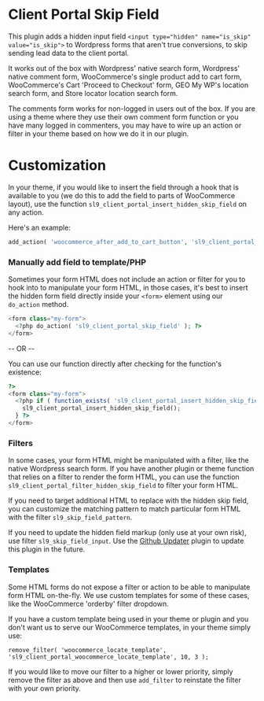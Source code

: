 # Client Portal Skip Field

This plugin adds a hidden input field `<input type="hidden" name="is_skip" value="is_skip">` to Wordpress forms that aren't true conversions, to skip sending lead data to the client portal.

It works out of the box with Wordpress' native search form, Wordpress' native comment form, WooCommerce's single product add to cart form, WooCommerce's Cart 'Proceed to Checkout' form, GEO My WP's location search form, and Store locator location search form.

The comments form works for non-logged in users out of the box.  If you are using a theme where they use their own comment form function or you have many logged in commenters, you may have to wire up an action or filter in your theme based on how we do it in our plugin.

# Customization
In your theme, if you would like to insert the field through a hook that is available to you (we do this to add the field to parts of WooCommerce layout), use the function `sl9_client_portal_insert_hidden_skip_field` on any action.

Here's an example:

```php
add_action( 'woocommerce_after_add_to_cart_button', 'sl9_client_portal_insert_hidden_skip_field' );
```

### Manually add field to template/PHP

Sometimes your form HTML does not include an action or filter for you to hook into to manipulate your form HTML, in those cases, it's best to insert the hidden form field directly inside your `<form>` element using our `do_action` method.

```php
<form class="my-form">
  <?php do_action( 'sl9_client_portal_skip_field' ); ?>
</form>
```

-- OR --

You can use our function directly after checking for the function's existence:

```php
?>
<form class="my-form">
  <?php if ( function_exists( 'sl9_client_portal_insert_hidden_skip_field' ) ) {
    sl9_client_portal_insert_hidden_skip_field();
  } ?>
</form>
```


### Filters

In some cases, your form HTML might be manipulated with a filter, like the native Wordpress search form. If you have another plugin or theme function that relies on a filter to render the form HTML, you can use the function `sl9_client_portal_filter_hidden_skip_field` to filter your form HTML.

If you need to target additional HTML to replace with the hidden skip field, you can customize the matching pattern to match particular form HTML with the filter `sl9_skip_field_pattern`.

If you need to update the hidden field markup (only use at your own risk), use filter `sl9_skip_field_input`. Use the <a href="https://github.com/afragen/github-updater" target="_blank">Github Updater</a> plugin to update this plugin in the future.

### Templates

Some HTML forms do not expose a filter or action to be able to manipulate form HTML on-the-fly. We use custom templates for some of these cases, like the WooCommerce 'orderby' filter dropdown.

If you have a custom template being used in your theme or plugin and you don't want us to serve our WooCommerce templates, in your theme simply use:

```
remove_filter( 'woocommerce_locate_template',  'sl9_client_portal_woocommerce_locate_template', 10, 3 );
```

If you would like to move our filter to a higher or lower priority, simply remove the filter as above and then use `add_filter` to reinstate the filter with your own priority.
